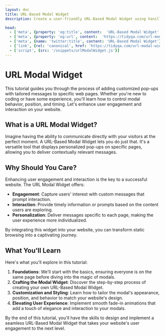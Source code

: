 ```yaml
---
layout: doc
title: URL-Based Modal Widget
description: Create a user-friendly URL-Based Modal Widget using Vanilla JavaScript and CSS animations. Display custom messages on specific pages, control modal position, delay, and hide options. Enhance user engagement with a smooth fade-in modal effect. Perfect for beginners looking to add interactive pop-ups to their website.

head:
  - ['meta', {property: 'og:title', content:  'URL-Based Modal Widget' }]
  - ['meta', {property: 'og:url', content:  'https://tidyqa.com/url-modal-widget/' }] 
  - ['meta', {name: 'twitter:title', content: 'URL-Based Modal Widget'}]
  - ['link', {rel: 'canonical', href: 'https://tidyqa.com/url-modal-widget/'}]
  - ['script', {src: '/snippets/urlModalWidget.js'}]
---
```


# URL Modal Widget

This tutorial guides you through the process of adding customized pop-ups with tailored messages to specific web pages. Whether you're new to coding or have some experience, you'll learn how to control modal behavior, position, and timing. Let's enhance user engagement and interaction on your website.

## What is a URL Modal Widget?

Imagine having the ability to communicate directly with your visitors at the perfect moment. A URL-Based Modal Widget lets you do just that. It's a versatile tool that displays personalized pop-ups on specific pages, allowing you to deliver contextually relevant messages.

## Why Should You Care?

Enhancing user engagement and interaction is the key to a successful website. The URL Modal Widget offers:

- **Engagement**: Capture users' interest with custom messages that prompt interaction.
- **Interaction**: Provide timely information or prompts based on the content users are exploring.
- **Personalization**: Deliver messages specific to each page, making the user experience more individualized.

By integrating this widget into your website, you can transform static browsing into a captivating journey.

## What You'll Learn

 Here's what you'll explore in this tutorial:

1. **Foundations**: We'll start with the basics, ensuring everyone is on the same page before diving into the magic of modals.
2. **Crafting the Modal Widget**: Discover the step-by-step process of creating your own URL-Based Modal Widget.
3. **Customization and Styling**: Learn how to tailor the modal's appearance, position, and behavior to match your website's design.
4. **Elevating User Experience**: Implement smooth fade-in animations that add a touch of elegance and interaction to your modals.

By the end of this tutorial, you'll have the skills to design and implement a seamless URL-Based Modal Widget that takes your website's user engagement to the next level.

<script setup>
//import {} from '/snippets/urlModalWidget.js'


</script>